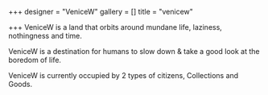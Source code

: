 +++
designer = "VeniceW"
gallery = []
title = "venicew"

+++
VeniceW is a land that orbits around mundane life, laziness, nothingness and time.

VeniceW is a destination for humans to slow down & take a good look at the boredom of life.

VeniceW is currently occupied by 2 types of citizens, Collections and Goods.